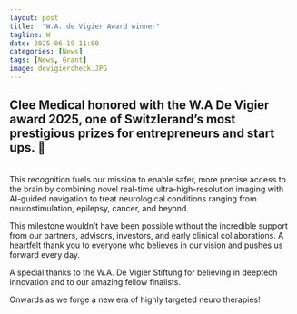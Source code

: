 ```yaml
---
layout: post
title:  "W.A. de Vigier Award winner"
tagline: W
date: 2025-06-19 11:00
categories: [News]
tags: [News, Grant]
image: devigiercheck.JPG
---
```


## Clee Medical honored with the W.A De Vigier award 2025, one of Switzlerand’s most prestigious prizes for entrepreneurs and start ups. 🎉  <br>
<br>
This recognition fuels our mission to enable safer, more precise access to the brain by combining novel real-time ultra-high-resolution imaging with AI-guided navigation to treat neurological conditions ranging from neurostimulation, epilepsy, cancer, and beyond.

This milestone wouldn’t have been possible without the incredible support from our partners, advisors, investors, and early clinical collaborations. A heartfelt thank you to everyone who believes in our vision and pushes us forward every day.

A special thanks to the W.A. De Vigier Stiftung for believing in deeptech innovation and to our amazing fellow finalists.

Onwards as we forge a new era of highly targeted neuro therapies!